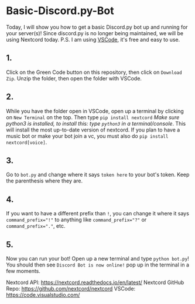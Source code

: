 # Basic-Discord.py-Bot
Today, I will show you how to get a basic Discord.py bot up and running for your server(s)! Since discord.py is no longer being maintained, we will be using Nextcord today. P.S. I am using [VSCode](https://code.visualstudio.com/), it's free and easy to use.

## 1.
Click on the Green Code button on this repository, then click on `Download Zip`. Unzip the folder, then open the folder with VSCode.

## 2.
While you have the folder open in VSCode, open up a terminal by clicking on `New Terminal` on the top. Then type `pip install nextcord` *Make sure python3 is installed, to install this: type `python3` in a terminal/console*. This will install the most up-to-date version of nextcord. If you plan to have a music bot or make your bot join a vc, you must also do `pip install nextcord[voice]`.

## 3.
Go to `bot.py` and change where it says `token here` to your bot's token. Keep the parenthesis where they are.

## 4.
If you want to have a different prefix than `!`, you can change it where it says `command_prefix="!"` to anything like `command_prefix="?"` or `command_prefix="."`, etc.

## 5.
Now you can run your bot! Open up a new terminal and type `python bot.py`! You should then see `Discord Bot is now online!` pop up in the terminal in a few moments.

Nextcord API: https://nextcord.readthedocs.io/en/latest/
Nextcord GitHub Repo: https://github.com/nextcord/nextcord
VSCode: https://code.visualstudio.com/
